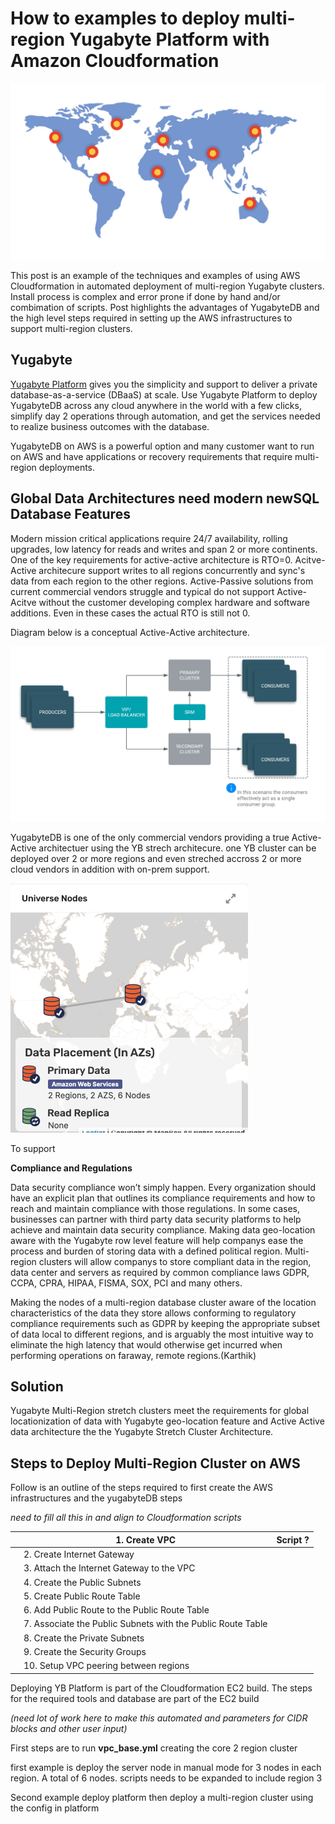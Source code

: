 # How to examples to deploy multi-region Yugabyte Platform with Amazon Cloudformation

![mapWithPins](./resources/mapWithPins.png)

This post is an example of the techniques and examples of using AWS Cloudformation in automated deployment of multi-region Yugabyte clusters. Install process is complex and error prone if done by hand and/or combimation of scripts. Post highlights the advantages of YugabyteDB and the high level steps required in setting up the AWS infrastructures to support multi-region clusters. 

## Yugabyte

[Yugabyte Platform](https://yugabyteweb.wpengine.com/yugabytedb/) gives you the simplicity and support to deliver a private database-as-a-service (DBaaS) at scale. Use Yugabyte Platform to deploy YugabyteDB across any cloud anywhere in the world with a few clicks, simplify day 2 operations through automation, and get the services needed to realize business outcomes with the database. 

YugabyteDB on AWS is a powerful option and many customer want to run on AWS and have applications or recovery requirements that require multi-region deployments.

## Global Data Architectures need modern newSQL Database Features

Modern mission critical applications require 24/7 availability, rolling upgrades, low latency for reads and writes and span 2 or more continents. One of the key requirements for active-active architecture is RTO=0.  Acitve-Active architecure support writes to all regions concurrently and sync's data from each region to the other regions. Active-Passive solutions from current commercial vendors struggle and typical do not support Active-Acitve without the customer developing complex hardware and software additions. Even in these cases the actual RTO is still not 0. 

Diagram below is a conceptual Active-Active architecture. 

![srm-active-active-arch](./resources/srm-active-active-arch.png)

YugabyteDB is one of the only commercial vendors providing a true Active-Active architectuer using the YB strech architecure. one YB cluster can be deployed over 2 or more regions and even streched accross 2 or more cloud vendors in addition with on-prem support. 

<img src="./resources/muitl-region-webPlatform.png" alt="muitl-region-webPlatform width=&quot;200&quot;" style="zoom:50%;" />



To support 



**Compliance and Regulations**

Data security compliance won’t simply happen.  Every organization should have an explicit plan that outlines its compliance requirements and how to reach and maintain compliance with those regulations. In some cases, businesses can partner with third party data security platforms to help achieve and maintain data security compliance. Making data geo-location aware with the Yugabyte row level feature will help companys ease the process and burden of storing data with a defined political region. Multi-region clusters will allow companys to store compliant data in the region, data center and servers as required by common compliance laws GDPR, CCPA, CPRA, HIPAA, FISMA, SOX, PCI and many others. 

Making the nodes of a multi-region database cluster aware of the location characteristics of the data they store allows conforming to regulatory compliance requirements such as GDPR by keeping the appropriate subset of data local to different regions, and is arguably the most intuitive way to eliminate the high latency that would otherwise get incurred when performing operations on faraway, remote regions.(Karthik)

## Solution 

Yugabyte Multi-Region stretch clusters meet the requirements for global locationization of data with Yugabyte geo-location feature and Active Active data architecture the the Yugabyte Stretch Cluster Architecture.



## Steps to Deploy Multi-Region Cluster on AWS 

Follow is an outline of the steps required to first create the AWS infrastructures and the yugabyteDB steps

*need to fill all this in and align to Cloudformation scripts*

|      | 1. Create VPC                                               | Script ? |
| ---- | ----------------------------------------------------------- | -------- |
|      | 2. Create Internet Gateway                                  |          |
|      | 3. Attach the Internet Gateway to the VPC                   |          |
|      | 4. Create the Public Subnets                                |          |
|      | 5. Create Public Route Table                                |          |
|      | 6. Add Public Route to the Public Route Table               |          |
|      | 7. Associate the Public Subnets with the Public Route Table |          |
|      | 8. Create the Private Subnets                               |          |
|      | 9. Create the Security Groups                               |          |
|      | 10. Setup VPC peering between regions                       |          |

Deploying YB Platform is part of the Cloudformation EC2 build. The steps for the required tools and database are part of the EC2 build

*(need lot of work here to make this automated and parameters for CIDR blocks and other user input)*

First steps are to run **vpc_base.yml** creating the core 2 region cluster

first example is deploy the server node in manual mode for 3 nodes in each region. A total of 6 nodes. scripts needs to be expanded to include region 3

Second example deploy platform then deploy a multi-region cluster using the config in platform
